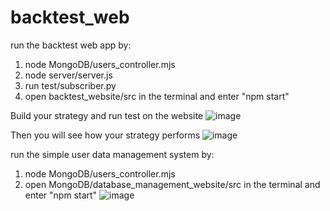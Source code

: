 # backtest_web
run the backtest web app by:
  1. node MongoDB/users_controller.mjs
  2. node server/server.js
  3. run test/subscriber.py
  4. open backtest_website/src in the terminal and enter "npm start"
  
Build your strategy and run test on the website
![image](https://user-images.githubusercontent.com/61893117/151545320-cc577a66-418f-49bc-9ca0-a2e583803b69.png)

Then you will see how your strategy performs
![image](https://user-images.githubusercontent.com/61893117/151545486-62875784-0637-466d-9697-203d8df494a4.png)

run the simple user data management system by:
  1. node MongoDB/users_controller.mjs
  2. open MongoDB/database_management_website/src in the terminal and enter "npm start"
![image](https://user-images.githubusercontent.com/61893117/151546745-cddbdc32-e8e6-41d9-ae93-11cbd39f3204.png)
